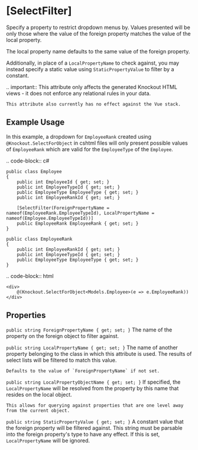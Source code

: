 
[SelectFilter]
==============

Specify a property to restrict dropdown menus by. Values presented will
be only those where the value of the foreign property matches the value
of the local property.

The local property name defaults to the same value of the foreign
property.

Additionally, in place of a `LocalPropertyName` to check against, you
may instead specify a static value using `StaticPropertyValue` to
filter by a constant.

.. important::
    This attribute only affects the generated Knockout HTML views - it does not enforce any relational rules in your data.

    This attribute also currently has no effect against the Vue stack.

Example Usage
-------------

In this example, a dropdown for `EmployeeRank` created using ``@Knockout.SelectForObject`` in cshtml files will only present possible values of `EmployeeRank` which are valid for the `EmployeeType` of the `Employee`.

.. code-block:: c#

    public class Employee
    {
        public int EmployeeId { get; set; }
        public int EmployeeTypeId { get; set; }
        public EmployeeType EmployeeType { get; set; }
        public int EmployeeRankId { get; set; }
    
        [SelectFilter(ForeignPropertyName = nameof(EmployeeRank.EmployeeTypeId), LocalPropertyName = nameof(Employee.EmployeeTypeId))]
        public EmployeeRank EmployeeRank { get; set; }
    }
    
    public class EmployeeRank
    {
        public int EmployeeRankId { get; set; }
        public int EmployeeTypeId { get; set; }
        public EmployeeType EmployeeType { get; set; }
    }

.. code-block:: html

    <div>
        @(Knockout.SelectForObject<Models.Employee>(e => e.EmployeeRank))
    </div>

Properties
----------

`public string ForeignPropertyName { get; set; }`
    The name of the property on the foreign object to filter against.

`public string LocalPropertyName { get; set; }`
    The name of another property belonging to the class in which this attribute is used.
    The results of select lists will be filtered to match this value.
    
    Defaults to the value of `ForeignPropertyName` if not set.

`public string LocalPropertyObjectName { get; set; }`
    If specified, the `LocalPropertyName` will be resolved from the property by this name that resides on the local object.
    
    This allows for querying against properties that are one level away from the current object.

`public string StaticPropertyValue { get; set; }`
    A constant value that the foreign property will be filtered against. 
    This string must be parsable into the foreign property's type to have any effect.
    If this is set, `LocalPropertyName` will be ignored.
